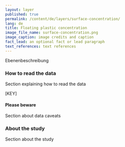 ```yaml
---
layout: layer
published: true
permalink: /content/de/layers/surface-concentration/
lang: de
title: Floating plastic concentration
image_file_name: surface-concentration.png
image_caption: image credits and caption
fact_lead: an optional fact or lead paragraph
text_references: text references
---
```


Ebenenbeschreibung

### How to read the data

Section explaining how to read the data

[KEY]

#### Please beware

Section about data caveats

### About the study

Section about the study
